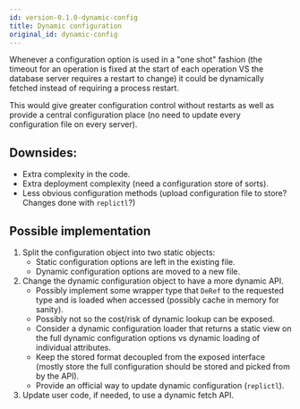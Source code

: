 ```yaml
---
id: version-0.1.0-dynamic-config
title: Dynamic configuration
original_id: dynamic-config
---
```


Whenever a configuration option is used in a "one shot" fashion (the timeout for an operation
is fixed at the start of each operation VS the database server requires a restart to change)
it could be dynamically fetched instead of requiring a process restart.

This would give greater configuration control without restarts as well as provide a central
configuration place (no need to update every configuration file on every server).


## Downsides:

  * Extra complexity in the code.
  * Extra deployment complexity (need a configuration store of sorts).
  * Less obvious configuration methods (upload configuration file to store? Changes done with `replictl`?)


## Possible implementation

  1. Split the configuration object into two static objects:
     * Static configuration options are left in the existing file.
     * Dynamic configuration options are moved to a new file.
  2. Change the dynamic configuration object to have a more dynamic API.
     * Possibly implement some wrapper type that `DeRef` to the requested type and is
       loaded when accessed (possibly cache in memory for sanity).
     * Possibly not so the cost/risk of dynamic lookup can be exposed.
     * Consider a dynamic configuration loader that returns a static view on the full
       dynamic configuration options vs dynamic loading of individual attributes.
     * Keep the stored format decoupled from the exposed interface (mostly store the full
       configuration should be stored and picked from by the API).
     * Provide an official way to update dynamic configuration (`replictl`).
  3. Update user code, if needed, to use a dynamic fetch API.
